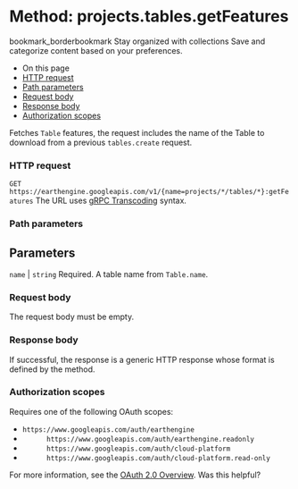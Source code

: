  
#  Method: projects.tables.getFeatures 
bookmark_borderbookmark Stay organized with collections  Save and categorize content based on your preferences.
  * On this page
  * [HTTP request](https://developers.google.com/earth-engine/reference/rest/v1/projects.tables/getFeatures#http-request)
  * [Path parameters](https://developers.google.com/earth-engine/reference/rest/v1/projects.tables/getFeatures#path-parameters)
  * [Request body](https://developers.google.com/earth-engine/reference/rest/v1/projects.tables/getFeatures#request-body)
  * [Response body](https://developers.google.com/earth-engine/reference/rest/v1/projects.tables/getFeatures#response-body)
  * [Authorization scopes](https://developers.google.com/earth-engine/reference/rest/v1/projects.tables/getFeatures#authorization-scopes)


Fetches `Table` features, the request includes the name of the Table to download from a previous `tables.create` request.
### HTTP request
`GET https://earthengine.googleapis.com/v1/{name=projects/*/tables/*}:getFeatures`
The URL uses [gRPC Transcoding](https://google.aip.dev/127) syntax.
### Path parameters
Parameters  
---  
`name` |  `string` Required. A table name from `Table.name`.  
### Request body
The request body must be empty.
### Response body
If successful, the response is a generic HTTP response whose format is defined by the method.
### Authorization scopes
Requires one of the following OAuth scopes:
  * `https://www.googleapis.com/auth/earthengine`
  * `      https://www.googleapis.com/auth/earthengine.readonly`
  * `      https://www.googleapis.com/auth/cloud-platform`
  * `      https://www.googleapis.com/auth/cloud-platform.read-only`


For more information, see the [OAuth 2.0 Overview](https://developers.google.com/identity/protocols/OAuth2).
Was this helpful?
